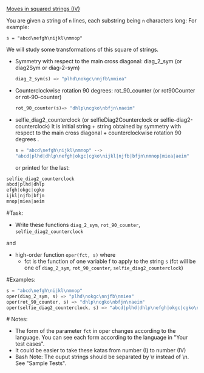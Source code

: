 [Moves in squared strings (IV)](https://www.codewars.com/kata/moves-in-squared-strings-iv/train/rust)

You are given a string of `n` lines, each substring being `n` characters long: For example:

`s = "abcd\nefgh\nijkl\nmnop"`

We will study some transformations of this square of strings.

- Symmetry with respect to the main cross diagonal: diag_2_sym (or diag2Sym or diag-2-sym)

  ```rust
  diag_2_sym(s) => "plhd\nokgc\nnjfb\nmiea"
  ```

- Counterclockwise rotation 90 degrees: rot_90_counter (or rot90Counter or rot-90-counter)

  ```rust
  rot_90_counter(s)=> "dhlp\ncgko\nbfjn\naeim"
  ```

- selfie_diag2_counterclock (or selfieDiag2Counterclock or selfie-diag2-counterclock) It is initial string + string obtained by symmetry with respect to the main cross diagonal + counterclockwise rotation 90 degrees .

  ```rust
  s = "abcd\nefgh\nijkl\nmnop" --> 
  "abcd|plhd|dhlp\nefgh|okgc|cgko\nijkl|njfb|bfjn\nmnop|miea|aeim"
  ```

  or printed for the last:

```rust
selfie_diag2_counterclock
abcd|plhd|dhlp
efgh|okgc|cgko
ijkl|njfb|bfjn
mnop|miea|aeim
```

\#Task:

- Write these functions `diag_2_sym`, `rot_90_counter`, `selfie_diag2_counterclock`

and

- high-order function `oper(fct, s)` where
  - fct is the function of one variable f to apply to the string `s` (fct will be one of `diag_2_sym`, `rot_90_counter`, `selfie_diag2_counterclock`)

\#Examples:

```rust
s = "abcd\nefgh\nijkl\nmnop"
oper(diag_2_sym, s) => "plhd\nokgc\nnjfb\nmiea"
oper(rot_90_counter, s) => "dhlp\ncgko\nbfjn\naeim"
oper(selfie_diag2_counterclock, s) => "abcd|plhd|dhlp\nefgh|okgc|cgko\nijkl|njfb|bfjn\nmnop|miea|aeim"
```

\# Notes:

- The form of the parameter `fct` in oper changes according to the language. You can see each form according to the language in "Your test cases".
- It could be easier to take these katas from number (I) to number (IV)
- Bash Note: The ouput strings should be separated by \r instead of \n. See "Sample Tests".